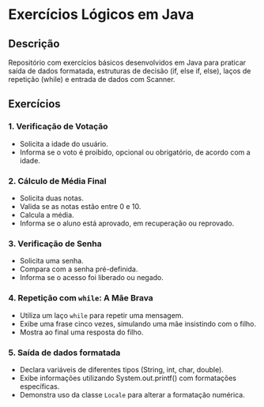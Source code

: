 # Exercícios Lógicos em Java

## Descrição

Repositório com exercícios básicos desenvolvidos em Java para praticar saída de dados formatada, estruturas de decisão (if, else if, else), laços de repetição (while) e entrada de dados com Scanner.

## Exercícios

### 1. Verificação de Votação

- Solicita a idade do usuário.
- Informa se o voto é proibido, opcional ou obrigatório, de acordo com a idade.

### 2. Cálculo de Média Final

- Solicita duas notas.
- Valida se as notas estão entre 0 e 10.
- Calcula a média.
- Informa se o aluno está aprovado, em recuperação ou reprovado.

### 3. Verificação de Senha

- Solicita uma senha.
- Compara com a senha pré-definida.
- Informa se o acesso foi liberado ou negado.

### 4. Repetição com `while`: A Mãe Brava

- Utiliza um laço `while` para repetir uma mensagem.
- Exibe uma frase cinco vezes, simulando uma mãe insistindo com o filho.
- Mostra ao final uma resposta do filho.

### 5. Saída de dados formatada

- Declara variáveis de diferentes tipos (String, int, char, double).
- Exibe informações utilizando System.out.printf() com formatações específicas.
- Demonstra uso da classe `Locale` para alterar a formatação numérica.
